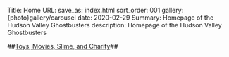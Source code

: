Title: Home
URL:
save_as: index.html
sort_order: 001
gallery: {photo}gallery/carousel
date: 2020-02-29
Summary: Homepage of the Hudson Valley Ghostbusters
description: Homepage of the Hudson Valley Ghostbusters

##[Toys, Movies, Slime, and Charity]({filename}../posts/2023_june_01.md)##
